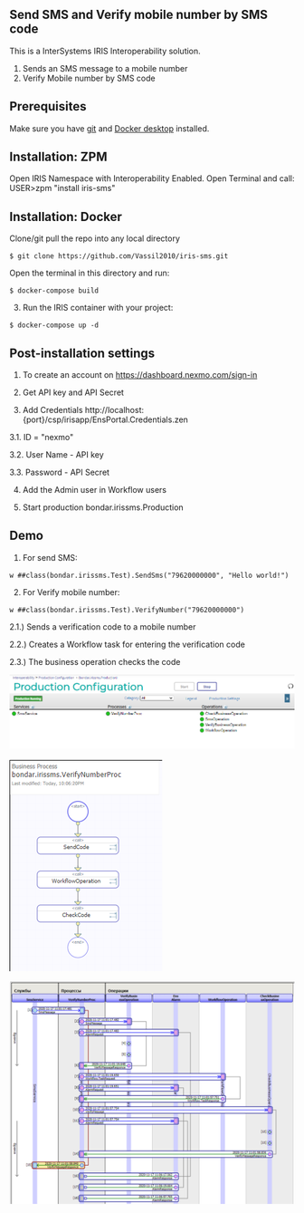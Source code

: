 ## Send SMS and Verify mobile number by SMS code
This is a InterSystems IRIS Interoperability solution.
1) Sends an SMS message to a mobile number
2) Verify Mobile number by SMS code

## Prerequisites
Make sure you have [git](https://git-scm.com/book/en/v2/Getting-Started-Installing-Git) and [Docker desktop](https://www.docker.com/products/docker-desktop) installed.

## Installation: ZPM
Open IRIS Namespace with Interoperability Enabled. Open Terminal and call: USER>zpm "install iris-sms"

## Installation: Docker
Clone/git pull the repo into any local directory

```
$ git clone https://github.com/Vassil2010/iris-sms.git
```

Open the terminal in this directory and run:

```
$ docker-compose build
```

3. Run the IRIS container with your project:

```
$ docker-compose up -d
```



## Post-installation settings

1. To create an account on https://dashboard.nexmo.com/sign-in

2. Get API key and API Secret

3. Add Credentials  http://localhost:{port}/csp/irisapp/EnsPortal.Credentials.zen

3.1. ID = "nexmo"

3.2. User Name - API key

3.3. Password - API Secret

4. Add the Admin user in Workflow users

5. Start production bondar.irissms.Production

## Demo

1) For send SMS:

```
w ##class(bondar.irissms.Test).SendSms("79620000000", "Hello world!")
```

2) For Verify mobile number:

```
w ##class(bondar.irissms.Test).VerifyNumber("79620000000")
```

2.1.) Sends a verification code to a mobile number

2.2.) Creates a Workflow task for entering the verification code 

2.3.) The business operation checks the code

![production](https://github.com/Vassil2010/iris-sms/blob/master/misc/production.png)

![business-process](https://github.com/Vassil2010/iris-sms/blob/master/misc/business-process.png)

![visualtrace](https://github.com/Vassil2010/iris-sms/blob/master/misc/visualtrace.png)

